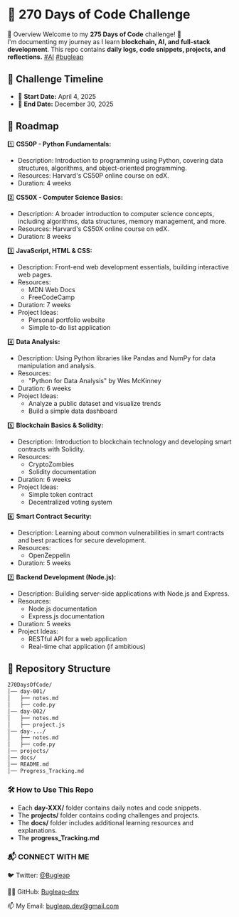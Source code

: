 # 🚀 270 Days of Code Challenge
📌 Overview
Welcome to my **275 Days of Code** challenge! 🚀  
I'm documenting my journey as I learn **blockchain, AI, and full-stack development**. This repo contains **daily logs, code snippets, projects, and reflections.**  [#AI](https://x.com/search?q=%23AI&src=typed_query) [#bugleap](https://x.com/search?q=%23bugleap&src=typed_query&f=top)
  
## 📅 Challenge Timeline  
- 📆 **Start Date:** April 4, 2025  
- 🏁 **End Date:** December 30, 2025  

## 📜 Roadmap  
1️⃣  **CS50P - Python Fundamentals:**
   * Description: Introduction to programming using Python, covering data structures, algorithms, and object-oriented programming.
   * Resources: Harvard's CS50P online course on edX.
   * Duration: 4 weeks

2️⃣  **CS50X - Computer Science Basics:**
   * Description: A broader introduction to computer science concepts, including algorithms, data structures, memory management, and more.
   * Resources: Harvard's CS50X online course on edX.
   * Duration: 8 weeks

3️⃣  **JavaScript, HTML & CSS:**
   * Description: Front-end web development essentials, building interactive web pages.
   * Resources:
       * MDN Web Docs
       * FreeCodeCamp
   * Duration: 7 weeks
   * Project Ideas:
        * Personal portfolio website
        * Simple to-do list application

4️⃣  **Data Analysis:**
   * Description: Using Python libraries like Pandas and NumPy for data manipulation and analysis.
   * Resources:
       * "Python for Data Analysis" by Wes McKinney
   * Duration: 6 weeks
   * Project Ideas:
       * Analyze a public dataset and visualize trends
       * Build a simple data dashboard

5️⃣  **Blockchain Basics & Solidity:**
   * Description: Introduction to blockchain technology and developing smart contracts with Solidity.
   * Resources:
       * CryptoZombies
       * Solidity documentation
   * Duration: 6 weeks
   * Project Ideas:
       * Simple token contract
       * Decentralized voting system

6️⃣  **Smart Contract Security:**
   * Description: Learning about common vulnerabilities in smart contracts and best practices for secure development.
   * Resources:
      * OpenZeppelin
   * Duration: 5 weeks

7️⃣  **Backend Development (Node.js):**
   * Description: Building server-side applications with Node.js and Express.
   * Resources:
       * Node.js documentation
       * Express.js documentation
   * Duration: 5 weeks
   * Project Ideas:
       * RESTful API for a web application
       * Real-time chat application (if ambitious)

## 📂 Repository Structure  
```bash
270DaysOfCode/
│── day-001/
│   ├── notes.md
│   ├── code.py
│── day-002/
│   ├── notes.md
│   ├── project.js
│── day-.../
│   ├── notes.md
│   ├── code.py
│── projects/
│── docs/
│── README.md
│── Progress_Tracking.md
```

### **🛠️ How to Use This Repo**
- Each **day-XXX/** folder contains daily notes and code snippets.
- The **projects/** folder contains coding challenges and projects.
- The **docs/** folder includes additional learning resources and explanations.
- The **progress_Tracking.md**

### 📬 CONNECT WITH ME
🐦 Twitter: [@Bugleap](https://x.com/Bugleap)

👨‍💻 GitHub: [Bugleap-dev](https://github.com/Bugleap-dev/)

📫 My Email: bugleap.dev@gmail.com
